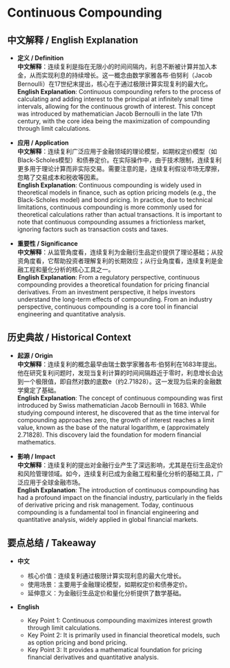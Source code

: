 # Continuous Compounding

## 中文解释 / English Explanation

* **定义 / Definition**  
  **中文解释**：连续复利是指在无限小的时间间隔内，利息不断被计算并加入本金，从而实现利息的持续增长。这一概念由数学家雅各布·伯努利（Jacob Bernoulli）在17世纪末提出，核心在于通过极限计算实现复利的最大化。  
  **English Explanation**: Continuous compounding refers to the process of calculating and adding interest to the principal at infinitely small time intervals, allowing for the continuous growth of interest. This concept was introduced by mathematician Jacob Bernoulli in the late 17th century, with the core idea being the maximization of compounding through limit calculations.

* **应用 / Application**  
  **中文解释**：连续复利广泛应用于金融领域的理论模型，如期权定价模型（如Black-Scholes模型）和债券定价。在实际操作中，由于技术限制，连续复利更多用于理论计算而非实际交易。需要注意的是，连续复利假设市场无摩擦，忽略了交易成本和税收等因素。  
  **English Explanation**: Continuous compounding is widely used in theoretical models in finance, such as option pricing models (e.g., the Black-Scholes model) and bond pricing. In practice, due to technical limitations, continuous compounding is more commonly used for theoretical calculations rather than actual transactions. It is important to note that continuous compounding assumes a frictionless market, ignoring factors such as transaction costs and taxes.

* **重要性 / Significance**  
  **中文解释**：从监管角度看，连续复利为金融衍生品定价提供了理论基础；从投资角度看，它帮助投资者理解复利的长期效应；从行业角度看，连续复利是金融工程和量化分析的核心工具之一。  
  **English Explanation**: From a regulatory perspective, continuous compounding provides a theoretical foundation for pricing financial derivatives. From an investment perspective, it helps investors understand the long-term effects of compounding. From an industry perspective, continuous compounding is a core tool in financial engineering and quantitative analysis.

## 历史典故 / Historical Context

* **起源 / Origin**  
  **中文解释**：连续复利的概念最早由瑞士数学家雅各布·伯努利在1683年提出。他在研究复利问题时，发现当复利计算的时间间隔趋近于零时，利息增长会达到一个极限值，即自然对数的底数e（约2.71828）。这一发现为后来的金融数学奠定了基础。  
  **English Explanation**: The concept of continuous compounding was first introduced by Swiss mathematician Jacob Bernoulli in 1683. While studying compound interest, he discovered that as the time interval for compounding approaches zero, the growth of interest reaches a limit value, known as the base of the natural logarithm, e (approximately 2.71828). This discovery laid the foundation for modern financial mathematics.

* **影响 / Impact**  
  **中文解释**：连续复利的提出对金融行业产生了深远影响，尤其是在衍生品定价和风险管理领域。如今，连续复利已成为金融工程和量化分析的基础工具，广泛应用于全球金融市场。  
  **English Explanation**: The introduction of continuous compounding has had a profound impact on the financial industry, particularly in the fields of derivative pricing and risk management. Today, continuous compounding is a fundamental tool in financial engineering and quantitative analysis, widely applied in global financial markets.

## 要点总结 / Takeaway

* **中文**  
  - 核心价值：连续复利通过极限计算实现利息的最大化增长。  
  - 使用场景：主要用于金融理论模型，如期权定价和债券定价。  
  - 延伸意义：为金融衍生品定价和量化分析提供了数学基础。

* **English**  
  - Key Point 1: Continuous compounding maximizes interest growth through limit calculations.  
  - Key Point 2: It is primarily used in financial theoretical models, such as option pricing and bond pricing.  
  - Key Point 3: It provides a mathematical foundation for pricing financial derivatives and quantitative analysis.